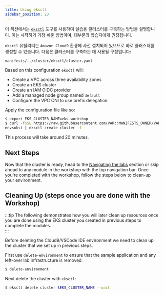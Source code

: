 ```yaml
---
title: Using eksctl
sidebar_position: 20
---
```


이 섹션에서는 [`eksctl`](https://eksctl.io/) 도구를 사용하여 실습용 클러스터를 구축하는 방법을 설명합니다. 이는 시작하기 가장 쉬운 방법이며, 대부분의 학습자에게 권장됩니다.

`eksctl` 유틸리티는 `Amazon Cloud9` 환경에 사전 설치되어 있으므로 바로 클러스터를 생성할 수 있습니다. 다음은 클러스터를 구축하는 데 사용될 구성입니다:

```file hidePath=true
manifests/../cluster/eksctl/cluster.yaml
```

Based on this configuration `eksctl` will:

- Create a VPC across three availability zones
- Create an EKS cluster
- Create an IAM OIDC provider
- Add a managed node group named `default`
- Configure the VPC CNI to use prefix delegation

Apply the configuration file like so:

```bash
$ export EKS_CLUSTER_NAME=eks-workshop
$ curl -fsSL https://raw.githubusercontent.com/VAR::MANIFESTS_OWNER/VAR::MANIFESTS_REPOSITORY/VAR::MANIFESTS_REF/cluster/eksctl/cluster.yaml | \
envsubst | eksctl create cluster -f -
```

This process will take around 20 minutes.

## Next Steps

Now that the cluster is ready, head to the [Navigating the labs](/docs/introduction/navigating-labs) section or skip ahead to any module in the workshop with the top navigation bar. Once you're completed with the workshop, follow the steps below to clean-up your environment.

## Cleaning Up (steps once you are done with the Workshop)

:::tip
The following demonstrates how you will later clean up resources once you are done using the EKS cluster you created in previous steps to complete the modules.\
:::

Before deleting the Cloud9/VSCode IDE environment we need to clean up the cluster that we set up in previous steps.

First use `delete-environment` to ensure that the sample application and any left-over lab infrastructure is removed:

```bash
$ delete-environment
```

Next delete the cluster with `eksctl`:

```bash
$ eksctl delete cluster $EKS_CLUSTER_NAME --wait
```